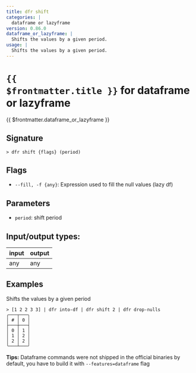 ```yaml
---
title: dfr shift
categories: |
  dataframe or lazyframe
version: 0.86.0
dataframe_or_lazyframe: |
  Shifts the values by a given period.
usage: |
  Shifts the values by a given period.
---
```

<!-- This file is automatically generated. Please edit the command in https://github.com/nushell/nushell instead. -->

# <code>{{ $frontmatter.title }}</code> for dataframe or lazyframe

<div class='command-title'>{{ $frontmatter.dataframe_or_lazyframe }}</div>

## Signature

```> dfr shift {flags} (period)```

## Flags

 -  `--fill, -f {any}`: Expression used to fill the null values (lazy df)

## Parameters

 -  `period`: shift period


## Input/output types:

| input | output |
| ----- | ------ |
| any   | any    |

## Examples

Shifts the values by a given period
```nu
> [1 2 2 3 3] | dfr into-df | dfr shift 2 | dfr drop-nulls
╭───┬───╮
│ # │ 0 │
├───┼───┤
│ 0 │ 1 │
│ 1 │ 2 │
│ 2 │ 2 │
╰───┴───╯

```


**Tips:** Dataframe commands were not shipped in the official binaries by default, you have to build it with `--features=dataframe` flag